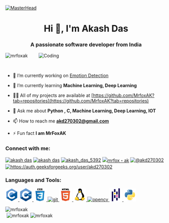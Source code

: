 [![MasterHead](https://camo.githubusercontent.com/80d2ae081b5bc22cf51e828c50902eb066327a27dea8251fe740967eb5f60c7a/68747470733a2f2f616c65782d77656263646e2e73332e75732d776573742d312e616d617a6f6e6177732e636f6d2f6d656469612f75706c6f6164732f696d672f62616e6e6572732f4131582b4769746875622b42616e6e65722e676966)](https://MrfoxAK.io)
<h1 align="center">Hi 👋, I'm Akash Das</h1>
<h3 align="center">A passionate software developer from India</h3>
<img align="right" alt="Coding" width="400" src="">
<p align="left"> <img src="https://komarev.com/ghpvc/?username=mrfoxak&label=Profile%20views&color=0e75b6&style=flat" alt="mrfoxak" /> </p>

<p align="left"> <a href="https://twitter.com/" target="blank"><img src="https://img.shields.io/twitter/follow/?logo=twitter&style=for-the-badge" alt="" /></a> </p>

- 🔭 I’m currently working on [Emotion Detection](https://github.com/MrfoxAK/Emotion-detection)

- 🌱 I’m currently learning **Machine Learning, Deep Learning**

- 👨‍💻 All of my projects are available at [https://github.com/MrfoxAK?tab=repositories](https://github.com/MrfoxAK?tab=repositories)

- 💬 Ask me about **Python , C, Machine Learning, Deep Learning, IOT**

- 📫 How to reach me **akd270302@gmail.com**

- ⚡ Fun fact **I am MrFoxAK**

<h3 align="left">Connect with me:</h3>
<p align="left">
<a href="https://linkedin.com/in/akash das" target="blank"><img align="center" src="https://raw.githubusercontent.com/rahuldkjain/github-profile-readme-generator/master/src/images/icons/Social/linked-in-alt.svg" alt="akash das" height="30" width="40" /></a>
<a href="https://fb.com/akash das" target="blank"><img align="center" src="https://raw.githubusercontent.com/rahuldkjain/github-profile-readme-generator/master/src/images/icons/Social/facebook.svg" alt="akash das" height="30" width="40" /></a>
<a href="https://instagram.com/akash_das_5392" target="blank"><img align="center" src="https://raw.githubusercontent.com/rahuldkjain/github-profile-readme-generator/master/src/images/icons/Social/instagram.svg" alt="akash_das_5392" height="30" width="40" /></a>
<a href="https://www.youtube.com/c/mrfox・ak" target="blank"><img align="center" src="https://raw.githubusercontent.com/rahuldkjain/github-profile-readme-generator/master/src/images/icons/Social/youtube.svg" alt="mrfox・ak" height="30" width="40" /></a>
<a href="https://www.hackerrank.com/@akd270302" target="blank"><img align="center" src="https://raw.githubusercontent.com/rahuldkjain/github-profile-readme-generator/master/src/images/icons/Social/hackerrank.svg" alt="@akd270302" height="30" width="40" /></a>
<a href="https://auth.geeksforgeeks.org/user/https://auth.geeksforgeeks.org/user/akd270302" target="blank"><img align="center" src="https://raw.githubusercontent.com/rahuldkjain/github-profile-readme-generator/master/src/images/icons/Social/geeks-for-geeks.svg" alt="https://auth.geeksforgeeks.org/user/akd270302" height="30" width="40" /></a>
</p>

<h3 align="left">Languages and Tools:</h3>
<p align="left"> <a href="https://www.cprogramming.com/" target="_blank" rel="noreferrer"> <img src="https://raw.githubusercontent.com/devicons/devicon/master/icons/c/c-original.svg" alt="c" width="40" height="40"/> </a> <a href="https://www.w3schools.com/cpp/" target="_blank" rel="noreferrer"> <img src="https://raw.githubusercontent.com/devicons/devicon/master/icons/cplusplus/cplusplus-original.svg" alt="cplusplus" width="40" height="40"/> </a> <a href="https://www.w3schools.com/css/" target="_blank" rel="noreferrer"> <img src="https://raw.githubusercontent.com/devicons/devicon/master/icons/css3/css3-original-wordmark.svg" alt="css3" width="40" height="40"/> </a> <a href="https://git-scm.com/" target="_blank" rel="noreferrer"> <img src="https://www.vectorlogo.zone/logos/git-scm/git-scm-icon.svg" alt="git" width="40" height="40"/> </a> <a href="https://www.w3.org/html/" target="_blank" rel="noreferrer"> <img src="https://raw.githubusercontent.com/devicons/devicon/master/icons/html5/html5-original-wordmark.svg" alt="html5" width="40" height="40"/> </a> <a href="https://www.linux.org/" target="_blank" rel="noreferrer"> <img src="https://raw.githubusercontent.com/devicons/devicon/master/icons/linux/linux-original.svg" alt="linux" width="40" height="40"/> </a> <a href="https://opencv.org/" target="_blank" rel="noreferrer"> <img src="https://www.vectorlogo.zone/logos/opencv/opencv-icon.svg" alt="opencv" width="40" height="40"/> </a> <a href="https://pandas.pydata.org/" target="_blank" rel="noreferrer"> <img src="https://raw.githubusercontent.com/devicons/devicon/2ae2a900d2f041da66e950e4d48052658d850630/icons/pandas/pandas-original.svg" alt="pandas" width="40" height="40"/> </a> <a href="https://www.python.org" target="_blank" rel="noreferrer"> <img src="https://raw.githubusercontent.com/devicons/devicon/master/icons/python/python-original.svg" alt="python" width="40" height="40"/> </a> </p>

<p><img align="left" src="https://github-readme-stats.vercel.app/api/top-langs?username=mrfoxak&show_icons=true&locale=en&layout=compact" alt="mrfoxak" /></p>
<br>
&nbsp;<img align="center" src="https://github-readme-stats.vercel.app/api?username=mrfoxak&show_icons=true&locale=en" alt="mrfoxak" />

<img align="center" src="https://github-readme-streak-stats.herokuapp.com/?user=mrfoxak&" alt="mrfoxak" />
